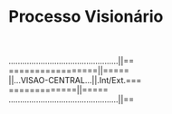 # Processo Visionário
<br><br>
................................................||==<br>
=================||=====<br>
||...VISAO-CENTRAL...||.Int/Ext.===<br>
=============||=====<br>
................................................||==<br>
